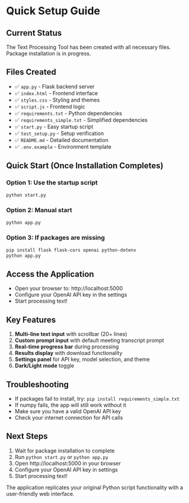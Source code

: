 # Quick Setup Guide

## Current Status
The Text Processing Tool has been created with all necessary files. Package installation is in progress.

## Files Created
- ✅ `app.py` - Flask backend server
- ✅ `index.html` - Frontend interface
- ✅ `styles.css` - Styling and themes
- ✅ `script.js` - Frontend logic
- ✅ `requirements.txt` - Python dependencies
- ✅ `requirements_simple.txt` - Simplified dependencies
- ✅ `start.py` - Easy startup script
- ✅ `test_setup.py` - Setup verification
- ✅ `README.md` - Detailed documentation
- ✅ `.env.example` - Environment template

## Quick Start (Once Installation Completes)

### Option 1: Use the startup script
```bash
python start.py
```

### Option 2: Manual start
```bash
python app.py
```

### Option 3: If packages are missing
```bash
pip install flask flask-cors openai python-dotenv
python app.py
```

## Access the Application
- Open your browser to: http://localhost:5000
- Configure your OpenAI API key in the settings
- Start processing text!

## Key Features
1. **Multi-line text input** with scrollbar (20+ lines)
2. **Custom prompt input** with default meeting transcript prompt
3. **Real-time progress bar** during processing
4. **Results display** with download functionality
5. **Settings panel** for API key, model selection, and theme
6. **Dark/Light mode** toggle

## Troubleshooting
- If packages fail to install, try: `pip install requirements_simple.txt`
- If numpy fails, the app will still work without it
- Make sure you have a valid OpenAI API key
- Check your internet connection for API calls

## Next Steps
1. Wait for package installation to complete
2. Run `python start.py` or `python app.py`
3. Open http://localhost:5000 in your browser
4. Configure your OpenAI API key in settings
5. Start processing text!

The application replicates your original Python script functionality with a user-friendly web interface.